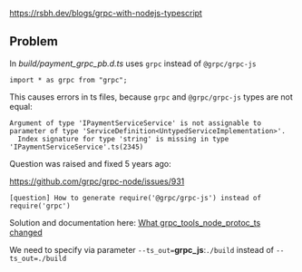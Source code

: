 https://rsbh.dev/blogs/grpc-with-nodejs-typescript

## Problem 
In *build/payment_grpc_pb.d.ts* uses `grpc` instead of `@grpc/grpc-js`
```
import * as grpc from "grpc";
```

This causes errors in ts files, because `grpc` and `@grpc/grpc-js` types are not equal:
```
Argument of type 'IPaymentServiceService' is not assignable to parameter of type 'ServiceDefinition<UntypedServiceImplementation>'.
  Index signature for type 'string' is missing in type 'IPaymentServiceService'.ts(2345)
```

Question was raised and fixed 5 years ago:

https://github.com/grpc/grpc-node/issues/931

`[question] How to generate require('@grpc/grpc-js') instead of require('grpc') `

Solution and documentation here: [What grpc_tools_node_protoc_ts changed](https://github.com/agreatfool/grpc_tools_node_protoc_ts/blob/master/doc/grpcjs_support.md#what-grpc_tools_node_protoc_ts-changed)

We need to specify via parameter `--ts_out=`**grpc_js**:`./build` instead of `--ts_out=./build`

